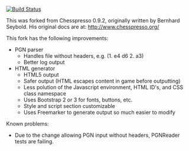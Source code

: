 [![Build Status](https://travis-ci.org/jtsay362/chesspresso.png?branch=master)](https://travis-ci.org/jtsay362/chesspresso)

This was forked from Chesspresso 0.9.2, originally written by Bernhard Seybold.
His original docs are at: http://www.chesspresso.org/

This fork has the following improvements:
 * PGN parser
   * Handles file without headers, e.g. (1. e4 d6 2. a3)
   * Better log output
 * HTML generator
   * HTML5 output
   * Safer output (HTML escapes content in game before outputting)
   * Less polution of the Javascript environment, HTML ID's, and CSS class namespace
   * Uses Bootstrap 2 or 3 for fonts, buttons, etc.
   * Style and script section customizable
   * Uses Freemarker to generate output so much easier to modify

Known problems:
 * Due to the change allowing PGN input without headers, PGNReader tests are failing.